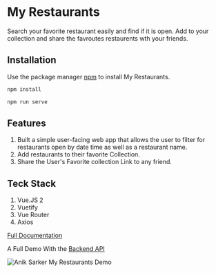 
# My Restaurants

 Search your favorite restaurant easily and find if it is open. Add to your collection and share the favroutes restaurents wth your friends.

## Installation

Use the package manager [npm](https://nodejs.org/en/download/) to install My Restaurants.

```bash
npm install
```
```bash
npm run serve
```

## Features
1. Built a simple user-facing web app that allows the user to filter for restaurants open by date time as well as a restaurant name.
2. Add restaurants to their favorite Collection.
3. Share the User's Favorite collection Link to any friend.

## Teck Stack
1. Vue.JS 2
2. Vuetify
3. Vue Router
4. Axios

[Full Documentation](https://drive.google.com/drive/u/1/folders/1eZrpNhOdoPj6Btm0MWVlK_OQmDJID2mX)

A Full Demo With the [Backend API](https://github.com/sarkeranik/my_restaurents_backend)

![Anik Sarker My Restaurants Demo](https://github.com/sarkeranik/myRestaurantsGifFile/blob/main/Anik%20Sarker%20My%20Restaurants%20Demo.gif)

